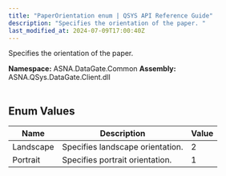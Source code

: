 ```yaml
---
title: "PaperOrientation enum | QSYS API Reference Guide"
description: "Specifies the orientation of the paper. "
last_modified_at: 2024-07-09T17:00:40Z
---
```


Specifies the orientation of the paper.

**Namespace:** ASNA.DataGate.Common
**Assembly:** ASNA.QSys.DataGate.Client.dll
<br>
<br>

## Enum Values

| Name | Description | Value
| --- | --- | --- 
| Landscape | Specifies landscape orientation. | 2 |
| Portrait | Specifies portrait orientation. | 1 |
